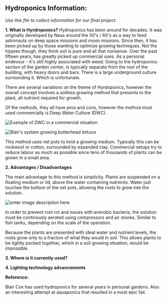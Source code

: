 ## **Hydroponics Information:**

  

*Use this file to collect information for our final project.*

  

**1. What is Hyrdroponics?**
Hydroponics has been around for decades. It was originally developed by Nasa around the 50's / 60's as a way to feed astronauts on deep space missions and moon missions. Since then, it has been picked up by those wanting to optimize growing techniques. Not the hippies though, they think soil is pure and all that nonsense. Over the past fifteen years, has greatly picked up commercial uses. As a personal endevour - it's still highly associated with weed. Going to the hydroponics section of the garden center, is typically separate from the rest of the building, with heavy doors and bars. There is a large underground culture surrounding it. Which is unfortunate. 

There are several variations on the theme of Hyrdoponics, however the overall concept involves a soilless growing method that presents to the plant, all nutrient required for growth. 

Of the methods, they all have pros and cons, however the method most used commercially is Deep Water Culture (DWC). 

![Example of DWC in a commercial situation](https://dh1muyqdu88ie.cloudfront.net/wp-content/uploads/2014/10/22131312/deep-water-culture.jpg)

![Blair's system growing butterhead lettuce](https://raw.githubusercontent.com/ConfederationC/Project_2018/Aqua-hydroponicsDocs/Images/20140802_113907.jpg)

This method uses net pots to hold a growing medium. Typically this can be rockwool or cotton, surrounded by expanded clay. Commercial setups try to reduce labour as much as possible since tens of thousands of plants can be grown in a small area. 

**2. Advantages / Disadvantages**

The main advantage to this method is simplicity. Plants are suspended on a floating medium or lid, above the water containing nutrients. Water just touches the bottom of the net pots, allowing the roots to grow into the solution.

![enter image description here](http://www.nosoilsolutions.com/wp-content/uploads/2018/01/Deep-Water-Culture.png)

In order to prevent root rot and issues with anerobic bacteria, the solution must be continously aerated using compressors and air stones. Similar to fish tanks, depending on the scale of the operation. 

Because the plants are presented with ideal water and nutrient levels, the roots grow only to a fraction of what they would in soil.  This allows plants to be tightly packed together, which in a soil growing situation, would be impossible. 

**3. Where is it currently used?**



**4. Lighting technology advancements**



**Reference:**

Blair Cox has used hydroponics for several years in personal gardens. Also an interesting attempt at aquaponics that resulted in a most epic fail. 

